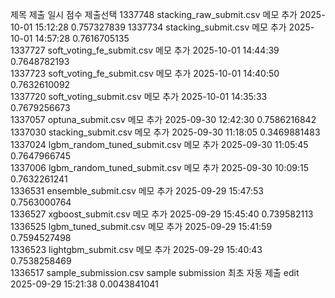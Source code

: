제목	제출 일시	점수	제출선택
1337748	
stacking_raw_submit.csv
메모 추가	2025-10-01 15:12:28	0.757327839	
1337734	
stacking_submit.csv
메모 추가	2025-10-01 14:57:28	0.7616705135	
1337727	
soft_voting_fe_submit.csv
메모 추가	2025-10-01 14:44:39	0.7648782193	
1337723	
soft_voting_fe_submit.csv
메모 추가	2025-10-01 14:40:50	0.7632610092	
1337720	
soft_voting_submit.csv
메모 추가	2025-10-01 14:35:33	0.7679256673	
1337057	
optuna_submit.csv
메모 추가	2025-09-30 12:42:30	0.7586216842	
1337030	
stacking_submit.csv
메모 추가	2025-09-30 11:18:05	0.3469881483	
1337024	
lgbm_random_tuned_submit.csv
메모 추가	2025-09-30 11:05:45	0.7647966745	
1337006	
lgbm_random_tuned_submit.csv
메모 추가	2025-09-30 10:09:15	0.7632261241	
1336531	
ensemble_submit.csv
메모 추가	2025-09-29 15:47:53	0.7563000764	
1336527	
xgboost_submit.csv
메모 추가	2025-09-29 15:45:40	0.739582113	
1336525	
lgbm_tuned_submit.csv
메모 추가	2025-09-29 15:41:59	0.7594527498	
1336523	
lightgbm_submit.csv
메모 추가	2025-09-29 15:40:43	0.7538258469	
1336517	
sample_submission.csv
sample submission 최초 자동 제출 edit	2025-09-29 15:21:38	0.0043841041	

